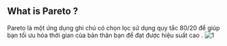 ## What is Pareto ?
Pareto là một ứng dụng ghi chú có chọn lọc sử dụng quy tắc 80/20 để giúp bạn tối ưu hóa thời gian của bản thân bạn để đạt được hiệu suất cao .
![1](https://user-images.githubusercontent.com/90030004/219300362-c70840df-949a-4295-a186-74feeab7b18f.png)
